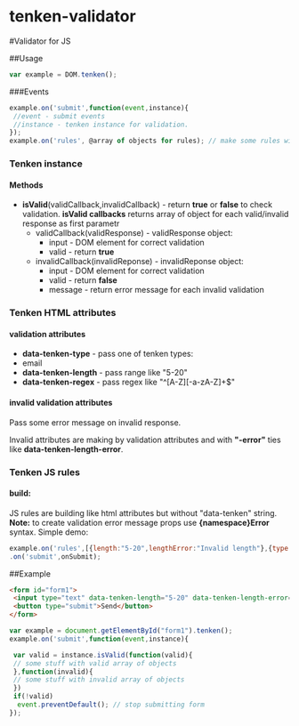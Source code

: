 # tenken-validator

#Validator for JS

##Usage

```javascript
var example = DOM.tenken();
```
###Events
```javascript
example.on('submit',function(event,instance){
 //event - submit events
 //instance - tenken instance for validation.
});
example.on('rules', @array of objects for rules); // make some rules with javascript
```

### Tenken instance
#### Methods

* **isValid**(validCallback,invalidCallback) - return **true** or **false** to check validation. **isValid callbacks** returns array of object for each valid/invalid response as first parametr
  * validCallback(validResponse) - validResponse object:
    * input - DOM element for correct validation
    * valid - return **true**
  * invalidCallback(invalidReponse) - invalidReponse object:
    * input - DOM element for correct validation 
    * valid - return **false**
    * message - return error message for each invalid validation
    

### Tenken HTML attributes
#### validation attributes
* **data-tenken-type** - pass one of tenken types:
 * email
* **data-tenken-length** - pass range like "5-20"
* **data-tenken-regex** - pass regex like "^[A-Z][-a-zA-Z]+$"

#### invalid validation attributes
Pass some error message on invalid response.

Invalid attributes are making by validation attributes and with **"-error"** ties like **data-tenken-length-error**.

### Tenken JS rules
#### build:
JS rules are building like html attributes but without "data-tenken" string. **Note:** to create validation error message props use **{namespace}Error** syntax. 
Simple demo:
```javascript
example.on('rules',[{length:"5-20",lengthError:"Invalid length"},{type:"email",typeError:"wrong email"}])
.on('submit',onSubmit);
```

##Example
```html
<form id="form1">
 <input type="text" data-tenken-length="5-20" data-tenken-length-error="Error! Min. length is 5 and max 20."/>
 <button type="submit">Send</button>
</form>
```
```javascript
var example = document.getElementById("form1").tenken();
example.on('submit',function(event,instance){

 var valid = instance.isValid(function(valid){
 // some stuff with valid array of objects
 },function(invalid){
 // some stuff with invalid array of objects
 })
 if(!valid)
  event.preventDefault(); // stop submitting form
});
```
